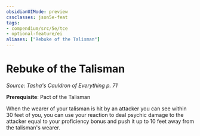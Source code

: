```yaml
---
obsidianUIMode: preview
cssclasses: json5e-feat
tags:
- compendium/src/5e/tce
- optional-feature/ei
aliases: ["Rebuke of the Talisman"]
---
```

# Rebuke of the Talisman
*Source: Tasha's Cauldron of Everything p. 71*  

**Prerequisite**: Pact of the Talisman

When the wearer of your talisman is hit by an attacker you can see within 30 feet of you, you can use your reaction to deal psychic damage to the attacker equal to your proficiency bonus and push it up to 10 feet away from the talisman's wearer.